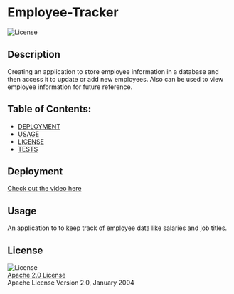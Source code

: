 # Employee-Tracker
  ![License](https://img.shields.io/badge/License-Apache_2.0-blue.svg)

  ## Description
  Creating an application to store employee information in a database and then access it to update or add new employees. Also can be used to view employee information for future reference.

  ## Table of Contents: 
  * [DEPLOYMENT](#deployment)  
  * [USAGE](#usage)
  * [LICENSE](#license)  
  * [TESTS](#tests)  


  ## Deployment
  [Check out the video here](https://drive.google.com/file/d/14MFCAClaN5ZHQJUiS2FZ12bAQRH9YpNB/view)

  ## Usage

  An application to to keep track of employee data like salaries and job titles.

  ## License

  ![License](https://img.shields.io/badge/License-Apache_2.0-blue.svg)  
  [Apache 2.0 License](https://opensource.org/licenses/Apache-2.0)  
  Apache License
      Version 2.0, January 2004
